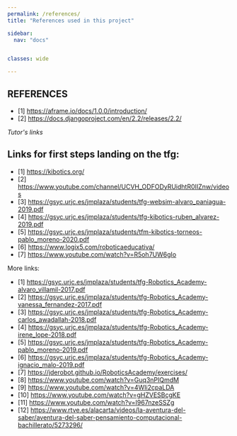 ```yaml
---
permalink: /references/
title: "References used in this project"

sidebar:
  nav: "docs"


classes: wide

---
```



## REFERENCES

  - [1] https://aframe.io/docs/1.0.0/introduction/ 
  - [2] https://docs.djangoproject.com/en/2.2/releases/2.2/


*Tutor's links*

## Links for first steps landing on the tfg:
  - [1] https://kibotics.org/
  - [2] https://www.youtube.com/channel/UCVH_ODFODyRUidhtR0IIZnw/videos
  - [3] https://gsyc.urjc.es/jmplaza/students/tfg-websim-alvaro_paniagua-2019.pdf
  - [4] https://gsyc.urjc.es/jmplaza/students/tfg-kibotics-ruben_alvarez-2019.pdf
  - [5] https://gsyc.urjc.es/jmplaza/students/tfm-kibotics-torneos-pablo_moreno-2020.pdf
  - [6] https://www.logix5.com/roboticaeducativa/
  - [7] https://www.youtube.com/watch?v=R5oh7UW6gIo
  
  More links:
  - [1] https://gsyc.urjc.es/jmplaza/students/tfg-Robotics_Academy-alvaro_villamil-2017.pdf
  - [2] https://gsyc.urjc.es/jmplaza/students/tfg-Robotics_Academy-vanessa_fernandez-2017.pdf
  - [3] https://gsyc.urjc.es/jmplaza/students/tfg-Robotics_Academy-carlos_awadallah-2018.pdf
  - [4]  https://gsyc.urjc.es/jmplaza/students/tfg-Robotics_Academy-irene_lope-2018.pdf
  - [5] https://gsyc.urjc.es/jmplaza/students/tfg-Robotics_Academy-pablo_moreno-2019.pdf
  - [6] https://gsyc.urjc.es/jmplaza/students/tfg-Robotics_Academy-ignacio_malo-2019.pdf
  - [7] https://jderobot.github.io/RoboticsAcademy/exercises/
  - [8] https://www.youtube.com/watch?v=Guq3nPIQmdM
  - [9] https://www.youtube.com/watch?v=4WIi2cpaLDA
  - [10] https://www.youtube.com/watch?v=gHZVESBcgKE
  - [11] https://www.youtube.com/watch?v=I967nzeSSZg
  - [12] https://www.rtve.es/alacarta/videos/la-aventura-del-saber/aventura-del-saber-pensamiento-computacional-bachillerato/5273296/

